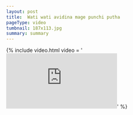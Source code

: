 ```yaml
---
layout: post
title:  Wati wati avidina mage punchi putha 
pageType: video
tumbnail: 187x113.jpg
summary: summary
---
```


{% include video.html video = '<iframe src="https://www.youtube.com/embed/J2Cigzy1aPg?rel=0" frameborder="0" allowfullscreen></iframe>' %} 